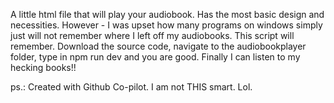 A little html file that will play your audiobook. Has the most basic design and necessities. However - I was upset how many programs on windows simply just will not remember where I left off my audiobooks. This script will remember. 
Download the source code, navigate to the audiobookplayer folder, type in npm run dev and you are good. Finally I can listen to my hecking books!!

ps.: Created with Github Co-pilot. I am not THIS smart. Lol. 
